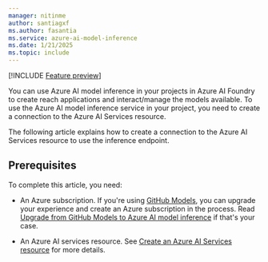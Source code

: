 ```yaml
---
manager: nitinme
author: santiagxf
ms.author: fasantia 
ms.service: azure-ai-model-inference
ms.date: 1/21/2025
ms.topic: include
---
```


[!INCLUDE [Feature preview](../../../includes/feature-preview.md)]

You can use Azure AI model inference in your projects in Azure AI Foundry to create reach applications and interact/manage the models available. To use the Azure AI model inference service in your project, you need to create a connection to the Azure AI Services resource.

The following article explains how to create a connection to the Azure AI Services resource to use the inference endpoint.

## Prerequisites

To complete this article, you need:

* An Azure subscription. If you're using [GitHub Models](https://docs.github.com/en/github-models/), you can upgrade your experience and create an Azure subscription in the process. Read [Upgrade from GitHub Models to Azure AI model inference](../../how-to/quickstart-github-models.md) if that's your case.

* An Azure AI services resource. See [Create an Azure AI Services resource](../../../../ai-services/multi-service-resource.md??context=/azure/ai-services/model-inference/context/context) for more details.